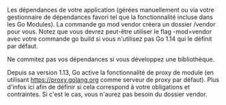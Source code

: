Les dépendances de votre application (gérées manuellement ou via votre gestionnaire de dépendances favori tel que la fonctionnalité incluse dans les Go Modules). La commande go mod vendor créera un dossier /vendor pour vous. Notez que vous devrez peut-être utiliser le flag -mod=vendor avec votre commande go build si vous n'utilisez pas Go 1.14 qui le définit par défaut.

Ne commitez pas vos dépendances si vous développez une bibliothèque.

Depuis sa version 1.13, Go active la fonctionnalité de proxy de module (en utilisant https://proxy.golang.org comme serveur de proxy par défaut). Plus d'infos ici afin de définir si cela correspond à votre obligations et contraintes. Si c'est le cas, vous n'aurez pas besoin du dossier vendor.